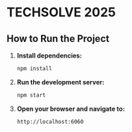 # TECHSOLVE 2025

## How to Run the Project

1. **Install dependencies:**

   ```sh
   npm install
   ```

2. **Run the development server:**

   ```sh
   npm start
   ```

3. **Open your browser and navigate to:**

   ```
   http://localhost:6060

   ```